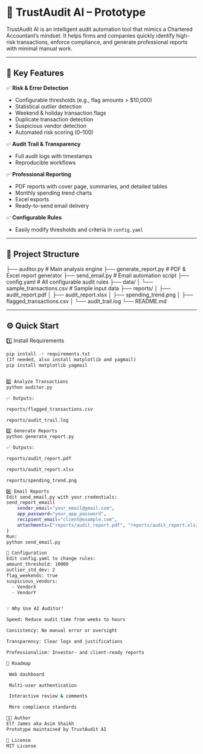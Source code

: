 # 🧠 TrustAudit AI – Prototype

TrustAudit AI is an intelligent audit automation tool that mimics a Chartered Accountant’s mindset. It helps firms and companies quickly identify high-risk transactions, enforce compliance, and generate professional reports with minimal manual work.

---

## 🎯 Key Features

✅ **Risk & Error Detection**
- Configurable thresholds (e.g., flag amounts > $10,000)
- Statistical outlier detection
- Weekend & holiday transaction flags
- Duplicate transaction detection
- Suspicious vendor detection
- Automated risk scoring (0–100)

✅ **Audit Trail & Transparency**
- Full audit logs with timestamps
- Reproducible workflows

✅ **Professional Reporting**
- PDF reports with cover page, summaries, and detailed tables
- Monthly spending trend charts
- Excel exports
- Ready-to-send email delivery

✅ **Configurable Rules**
- Easily modify thresholds and criteria in `config.yaml`

---

## 📂 Project Structure

├── auditor.py # Main analysis engine
├── generate_report.py # PDF & Excel report generator
├── send_email.py # Email automation script
├── config.yaml # All configurable audit rules
├── data/
│ └── sample_transactions.csv # Sample input data
├── reports/
│ ├── audit_report.pdf
│ ├── audit_report.xlsx
│ ├── spending_trend.png
│ ├── flagged_transactions.csv
│ └── audit_trail.log
└── README.md


---

## ⚙️ Quick Start

1️⃣ Install Requirements

```bash
pip install -r requirements.txt
(If needed, also install matplotlib and yagmail)
pip install matplotlib yagmail


2️⃣ Analyze Transactions
python auditor.py

✅ Outputs:

reports/flagged_transactions.csv

reports/audit_trail.log

3️⃣ Generate Reports
python generate_report.py

✅ Outputs:

reports/audit_report.pdf

reports/audit_report.xlsx

reports/spending_trend.png

4️⃣ Email Reports
Edit send_email.py with your credentials:
send_report_email(
    sender_email="your_email@gmail.com",
    app_password="your_app_password",
    recipient_email="client@example.com",
    attachments=["reports/audit_report.pdf", "reports/audit_report.xlsx"]
)
Run:
python send_email.py

📝 Configuration
Edit config.yaml to change rules:
amount_threshold: 10000
outlier_std_dev: 2
flag_weekends: true
suspicious_vendors:
  - VendorX
  - VendorY


💡 Why Use AI Auditor?

Speed: Reduce audit time from weeks to hours

Consistency: No manual error or oversight

Transparency: Clear logs and justifications

Professionalism: Investor- and client-ready reports

🚀 Roadmap

 Web dashboard

 Multi-user authentication

 Interactive review & comments

 More compliance standards

🧑‍💻 Author
Elf James aka Asim Shaikh
Prototype maintained by TrustAudit AI

📄 License
MIT License


